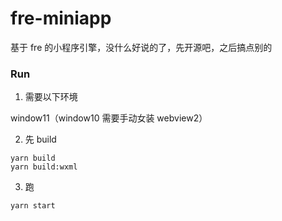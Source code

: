 # fre-miniapp

基于 fre 的小程序引擎，没什么好说的了，先开源吧，之后搞点别的

### Run

1. 需要以下环境

window11（window10 需要手动女装 webview2）

2. 先 build

```shell
yarn build
yarn build:wxml
```
3. 跑

```shell
yarn start
```